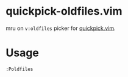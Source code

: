 # quickpick-oldfiles.vim
mru on `v:oldfiles` picker for [quickpick.vim](https://github.com/prabirshrestha/quickpick.vim).

# Usage
```vim
:Poldfiles
```

